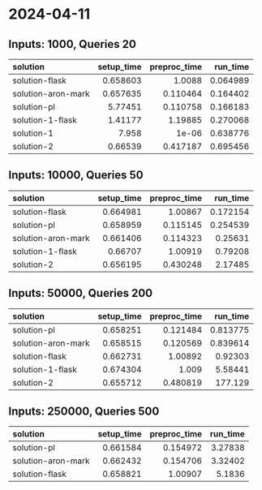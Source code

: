 # 2024-04-11

## Inputs: 1000, Queries 20

| solution           |   setup_time |   preproc_time |   run_time |
|:-------------------|-------------:|---------------:|-----------:|
| solution-flask     |     0.658603 |       1.0088   |   0.064989 |
| solution-aron-mark |     0.657635 |       0.110464 |   0.164402 |
| solution-pl        |     5.77451  |       0.110758 |   0.166183 |
| solution-1-flask   |     1.41177  |       1.19885  |   0.270068 |
| solution-1         |     7.958    |       1e-06    |   0.638776 |
| solution-2         |     0.66539  |       0.417187 |   0.695456 |

## Inputs: 10000, Queries 50

| solution           |   setup_time |   preproc_time |   run_time |
|:-------------------|-------------:|---------------:|-----------:|
| solution-flask     |     0.664981 |       1.00867  |   0.172154 |
| solution-pl        |     0.658959 |       0.115145 |   0.254539 |
| solution-aron-mark |     0.661406 |       0.114323 |   0.25631  |
| solution-1-flask   |     0.66707  |       1.00919  |   0.79208  |
| solution-2         |     0.656195 |       0.430248 |   2.17485  |

## Inputs: 50000, Queries 200

| solution           |   setup_time |   preproc_time |   run_time |
|:-------------------|-------------:|---------------:|-----------:|
| solution-pl        |     0.658251 |       0.121484 |   0.813775 |
| solution-aron-mark |     0.658515 |       0.120569 |   0.839614 |
| solution-flask     |     0.662731 |       1.00892  |   0.92303  |
| solution-1-flask   |     0.674304 |       1.009    |   5.58441  |
| solution-2         |     0.655712 |       0.480819 | 177.129    |

## Inputs: 250000, Queries 500

| solution           |   setup_time |   preproc_time |   run_time |
|:-------------------|-------------:|---------------:|-----------:|
| solution-pl        |     0.661584 |       0.154972 |    3.27838 |
| solution-aron-mark |     0.662432 |       0.154706 |    3.32402 |
| solution-flask     |     0.658821 |       1.00907  |    5.1836  |